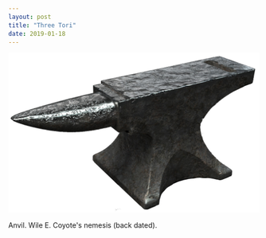 ```yaml
---
layout: post
title: "Three Tori"
date: 2019-01-18
---
```


![Anvil][anvil]

Anvil. Wile E. Coyote's nemesis (back dated).

[anvil]: /assets/images/myart/anvil.jpg
